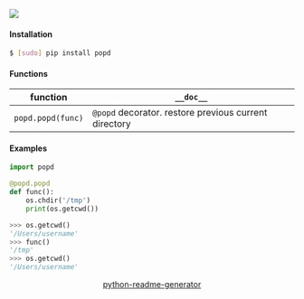 <!--
https://pypi.org/project/readme-generator/
https://pypi.org/project/python-readme-generator/
-->

[![](https://img.shields.io/pypi/pyversions/popd.svg?longCache=True)](https://pypi.org/project/popd/)

#### Installation
```bash
$ [sudo] pip install popd
```

#### Functions
function|`__doc__`
-|-
`popd.popd(func)` |`@popd` decorator. restore previous current directory

#### Examples
```python
import popd

@popd.popd
def func():
    os.chdir('/tmp')
    print(os.getcwd())
```

```python
>>> os.getcwd()
'/Users/username'
>>> func()
'/tmp'
>>> os.getcwd()
'/Users/username'
```

<p align="center">
    <a href="https://pypi.org/project/python-readme-generator/">python-readme-generator</a>
</p>